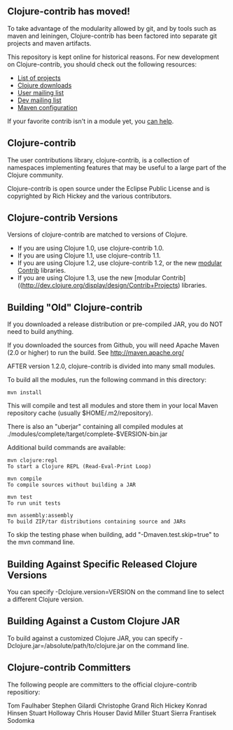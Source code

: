 ## Clojure-contrib has moved!

To take advantage of the modularity allowed by git, and by tools such
as maven and leiningen, Clojure-contrib has been factored into separate git
projects and maven artifacts.

This repository is kept online for historical reasons. For new
development on Clojure-contrib, you should check out the following resources:

* [List of projects](http://dev.clojure.org/display/design/Contrib+Projects)
* [Clojure downloads](http://clojure.org/downloads)
* [User mailing list](http://groups.google.com/group/clojure)
* [Dev mailing list](http://groups.google.com/group/clojure-dev)
* [Maven configuration](http://dev.clojure.org/display/doc/Maven+Settings+and+Repositories)

If your favorite contrib isn't in a module yet, you [can help](http://dev.clojure.org/display/design/How+to+Create+New+Contrib+Projects).

## Clojure-contrib

The user contributions library, clojure-contrib, is a collection of namespaces implementing features that may be useful to a large part of the Clojure community.

Clojure-contrib is open source under the Eclipse Public License and is copyrighted by Rich Hickey and the various contributors.

## Clojure-contrib Versions

Versions of clojure-contrib are matched to versions of Clojure.

* If you are using Clojure 1.0, use clojure-contrib 1.0.
* If you are using Clojure 1.1, use clojure-contrib 1.1.
* If you are using Clojure 1.2, use clojure-contrib 1.2, or the new [modular Contrib](http://dev.clojure.org/display/design/Contrib+Projects) libraries.
*  If you are using Clojure 1.3, use the new [modular Contrib]((http://dev.clojure.org/display/design/Contrib+Projects) libraries.

## Building "Old" Clojure-contrib

If you downloaded a release distribution or pre-compiled JAR, you do NOT need to build anything.

If you downloaded the sources from Github, you will need Apache Maven (2.0 or higher) to run the build.  See http://maven.apache.org/

AFTER version 1.2.0, clojure-contrib is divided into many small modules.

To build all the modules, run the following command in this directory:

    mvn install

This will compile and test all modules and store them in your local Maven repository cache (usually $HOME/.m2/repository).

There is also an "uberjar" containing all compiled modules at ./modules/complete/target/complete-$VERSION-bin.jar

Additional build commands are available:

    mvn clojure:repl
    To start a Clojure REPL (Read-Eval-Print Loop)

    mvn compile
    To compile sources without building a JAR

    mvn test
    To run unit tests

    mvn assembly:assembly
    To build ZIP/tar distributions containing source and JARs

To skip the testing phase when building, add "-Dmaven.test.skip=true"
to the mvn command line.

## Building Against Specific Released Clojure Versions

You can specify -Dclojure.version=VERSION on the command line to select a different Clojure version.

## Building Against a Custom Clojure JAR

To build against a customized Clojure JAR, you can specify
-Dclojure.jar=/absolute/path/to/clojure.jar on the command line.

## Clojure-contrib Committers

The following people are committers to the official clojure-contrib
repositiory:

Tom Faulhaber
Stephen Gilardi
Christophe Grand
Rich Hickey
Konrad Hinsen
Stuart Holloway
Chris Houser
David Miller
Stuart Sierra
Frantisek Sodomka

